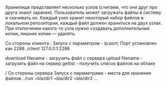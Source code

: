Хранилище представляет несколько узлов (считаем, что они друг про друга знают заранее). Пользователь может загружать файлы в систему и скачивать их.
Каждый узел хранит некоторый набор файлов в локальном репозитории, каждый файл должен храниться на двух узлах.
При отключении какого-то узла нужно создавать дополнительные копии, лишние копии — удалять. 

Со стороны клиента :
Запуск с параметром - ip:port; Порт установлен как 2288
./client 127.0.0.1:2288
 
download filename - загрузить файл с сервера 
upload filename - загрузить файл на сервер
getlist - получить список файлов на облаке

/ Со стороны сервера 
Запуск с параметрами - места для хранения файлов.
./run ~bla/dir1 ~bla/dir2 ~bla/dir3 ...

